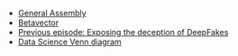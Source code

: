 - [General Assembly](https://generalassemb.ly/)
- [Betavector](https://betavector.com/)
- [Previous episode: Exposing the deception of DeepFakes](https://changelog.com/practicalai/49)
- [Data Science Venn diagram](http://drewconway.com/zia/2013/3/26/the-data-science-venn-diagram)
